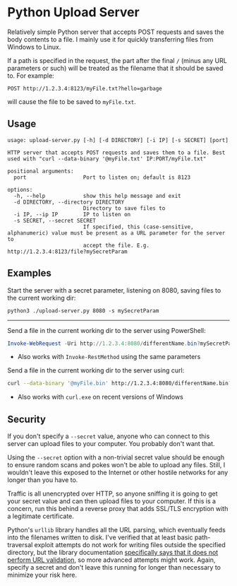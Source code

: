 # Python Upload Server

Relatively simple Python server that accepts POST requests and saves the body contents to a file. I mainly use it for quickly transferring files from Windows to Linux. 

If a path is specified in the request, the part after the final `/` (minus any URL parameters or such) will be treated as the filename that it should be saved to. For example:
```
POST http://1.2.3.4:8123/myFile.txt?hello=garbage
```
will cause the file to be saved to `myFile.txt`. 

## Usage
```
usage: upload-server.py [-h] [-d DIRECTORY] [-i IP] [-s SECRET] [port]

HTTP server that accepts POST requests and saves them to a file. Best used with "curl --data-binary '@myFile.txt' IP:PORT/myFile.txt"

positional arguments:
  port                  Port to listen on; default is 8123

options:
  -h, --help            show this help message and exit
  -d DIRECTORY, --directory DIRECTORY
                        Directory to save files to
  -i IP, --ip IP        IP to listen on
  -s SECRET, --secret SECRET
                        If specified, this (case-sensitive, alphanumeric) value must be present as a URL parameter for the server to
                        accept the file. E.g. http://1.2.3.4:8123/file?mySecretParam
```

## Examples
Start the server with a secret parameter, listening on 8080, saving files to the current working dir:
```
python3 ./upload-server.py 8080 -s mySecretParam
```

---

Send a file in the current working dir to the server using PowerShell:
```PowerShell
Invoke-WebRequest -Uri http://1.2.3.4:8080/differentName.bin?mySecretParam -Method Post -InFile '.\myFile.bin'
```
- Also works with `Invoke-RestMethod` using the same parameters

Send a file in the current working dir to the server using curl:
```bash
curl --data-binary '@myFile.bin' http://1.2.3.4:8080/differentName.bin?mySecretParam
```
- Also works with `curl.exe` on recent versions of Windows

## Security
If you don't specify a `--secret` value, anyone who can connect to this server can upload files to your computer. You probably don't want that. 

Using the `--secret` option with a non-trivial secret value should be enough to ensure random scans and pokes won't be able to upload any files. Still, I wouldn't leave this exposed to the Internet or other hostile networks for any longer than you have to. 

Traffic is all unencrypted over HTTP, so anyone sniffing it is going to get your secret value and can then upload files to your computer. If this is a concern, run this behind a reverse proxy that adds SSL/TLS encryption with a legitimate certificate. 

Python's `urllib` library handles all the URL parsing, which eventually feeds into the filenames written to disk. I've verified that at least basic path-traversal exploit attempts do not work for writing files outside the specified directory, but the library documentation [specifically says that it does not perform URL validation](https://docs.python.org/3/library/urllib.parse.html), so more advanced attempts might work. Again, specify a secret and don't leave this running for longer than necessary to minimize your risk here. 
